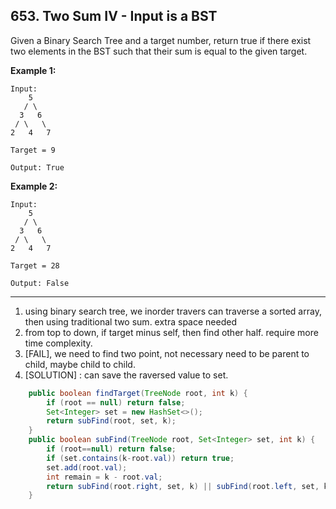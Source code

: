 ## 653. Two Sum IV - Input is a BST

Given a Binary Search Tree and a target number, return true if there exist two elements in the BST such that their sum is equal to the given target.

**Example 1:**

```
Input: 
    5
   / \
  3   6
 / \   \
2   4   7

Target = 9

Output: True
```

**Example 2:**

```
Input: 
    5
   / \
  3   6
 / \   \
2   4   7

Target = 28

Output: False
```

----

1. using binary search tree, we inorder travers can traverse a sorted array, then using traditional two sum.  extra space needed
2. from top to down, if target minus self, then find other half. require more time complexity.
3. [FAIL], we need to find two point, not necessary need to be parent to child, maybe child to child.
4. [SOLUTION] : can save the raversed value to set.

```java
    public boolean findTarget(TreeNode root, int k) {
        if (root == null) return false;
        Set<Integer> set = new HashSet<>();
        return subFind(root, set, k);
    }
    public boolean subFind(TreeNode root, Set<Integer> set, int k) {
        if (root==null) return false;
        if (set.contains(k-root.val)) return true;
        set.add(root.val);
        int remain = k - root.val;
        return subFind(root.right, set, k) || subFind(root.left, set, k);
    }
```